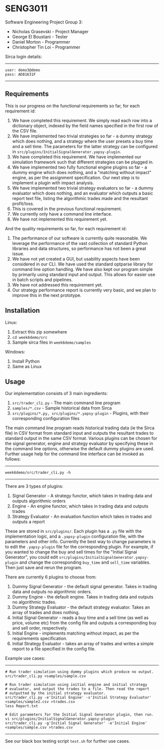 SENG3011
========

Software Engineering Project Group 3:

* Nicholas Grasevski - Project Manager
* George El Boustani - Tester
* Daniel Morton - Programmer
* Christopher Tin Loi - Programmer

Sirca login details:

----
    user: demo3@demo
    pass: AD81631F
----

Requirements
------------
This is our progress on the functional requirements so far, for each requirement id:

1. We have completed this requirement. We simply read each row into a dictionary object, indexed by the field names specified in the first row of the CSV file.
2. We have implemented two trivial strategies so far - a dummy strategy which does nothing, and a strategy where the user presets a buy time and a sell time. The parameters for the latter strategy can be configured in `src/plugins/InitialSignalGenerator.yapsy-plugin`.
3. We have completed this requirement. We have implemented our simulation framework such that different strategies can be plugged in.
4. We have implemented two fully functional engine plugins so far - a dummy engine which does nothing, and a "matching without impact" engine, as per the assignment specification. Our next step is to implement a plugin with impact analysis.
5. We have implemented two trivial strategy evaluators so far - a dummy evaluator which does nothing, and an evaluator which outputs a basic report text file, listing the algorithmic trades made and the resultant profit/loss.
6. This is covered in the previous functional requirement.
7. We currently only have a command line interface.
8. We have not implemented this requirement yet.

And the quality requirements so far, for each requirement id:

1. The performance of our software is currently quite reasonable. We leverage the performance of the vast collection of standard Python libraries and data structures, so performance has not been a great issue.
2. We have not yet created a GUI, but usability aspects have been considered in our CLI. We have used the standard optparse library for command line option handling. We have also kept our program simple by primarily using standard input and output. This allows for easier use in batch scripts and pipelines.
3. We have not addressed this requirement yet.
4. Our strategy performance report is currently very basic, and we plan to improve this in the next prototype.

Installation
------------
Linux:

1. Extract this zip somewhere
2. `cd week6demo/src`
3. Sample sirca files in `week6demo/samples`

Windows:

1. Install Python
2. Same as Linux

Usage
-----
Our implementation consists of 3 main ingredients:

1. `src/trader_cli.py` - The main command line program
2. `samples/*.csv` - Sample historical data from Sirca
3. `src/plugins/*.py, src/plugins/*.yapsy-plugin` - Plugins, with their corresponding configuration files

The main command line program reads historical trading data (ie the Sirca file) in CSV format from standard input and outputs the resultant trades to standard output in the same CSV format. Various plugins can be chosen for the signal generator, engine and strategy evaluator by specifying these in the command line options, otherwise the default dummy plugins are used. Further usage help for the command line interface can be invoked as follows:

----
    week6demo/src/trader_cli.py -h
----

There are 3 types of plugins:

1. Signal Generator - A strategy functor, which takes in trading data and outputs algorithmic orders
2. Engine - An engine functor, which takes in trading data and outputs trades
3. Strategy Evaluator - An evaluation function which takes in trades and outputs a report

These are stored in `src/plugins/`. Each plugin has a `.py` file with the implementation logic, and a `.yapsy-plugin` configuration file, with the parameters and other info. Currently the best way to change parameters is to edit the `.yapsy-plugin` file for the corresponding plugin. For example, if you wanted to change the buy and sell times for the "Initial Signal Generator", you could edit `src/plugins/InitialSignalGenerator.yapsy-plugin` and change the corresponding `buy_time` and `sell_time` variables. Then just save and rerun the program.

There are currently 6 plugins to choose from:

1. Dummy Signal Generator - the default signal generator. Takes in trading data and outputs no algorithmic orders.
2. Dummy Engine - the default engine. Takes in trading data and outputs no algorithmic trades.
3. Dummy Strategy Evaluator - the default strategy evaluator. Takes an array of trades and does nothing.
4. Initial Signal Generator - reads a buy time and a sell time (as well as price, volume etc) from the config file and outputs a corresponding buy and sell order, respectively.
5. Initial Engine - implements matching without impact, as per the requirements specification.
6. Initial Strategy Evaluator - takes an array of trades and writes a simple report to a file specified in the config file.

Example use cases:

----
    # Run trader simulation using dummy plugins which produce no output.
    src/trader_cli.py <samples/sample.csv

    # Run trader simulation using initial engine and initial strategy
    # evaluator, and output the trades to a file. Then read the report
    # outputted by the initial strategy evaluator.
    src/trader_cli.py -e'Initial Engine' -s'Initial Strategy Evaluator' <samples/sample2.csv >trades.csv
    less Report.txt

    # Edit parameters for the Initial Signal Generator plugin, then run.
    vi src/plugins/InitialSignalGenerator.yapsy-plugin
    src/trader_cli.py -g'Initial Signal Generator' -e'Initial Engine' <samples/sample.csv >trades.csv
----

See our black box testing script `test.sh` for further use cases.
